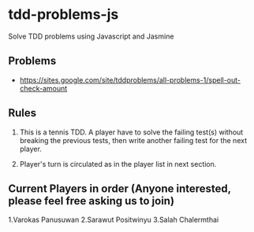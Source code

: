 tdd-problems-js
===============

Solve TDD problems using Javascript and Jasmine

Problems
--------
* https://sites.google.com/site/tddproblems/all-problems-1/spell-out-check-amount

Rules
-------
1. This is a tennis TDD. A player have to solve the failing test(s) without breaking the previous tests, then write another failing test for the next player.

2. Player's turn is circulated as in the player list in next section.

Current Players in order (Anyone interested, please feel free asking us to join)
-------------------------
1.Varokas Panusuwan
2.Sarawut Positwinyu
3.Salah Chalermthai 
